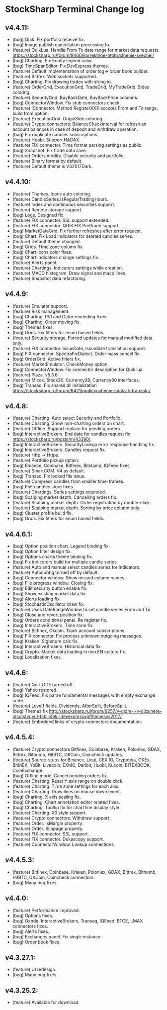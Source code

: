 StockSharp Terminal Change log
========================
## v4.4.11:
* (bug) Quik. Fix portfolio receive fix.
* (bug) Image publish cancellation processing fix.
* (feature) QuikLua. Handle From To date range for market data requests. https://stocksharp.ru/forum/9460/korrektnoe-otobrazhenie-svechei/
* (bug) Charting. Fix Equity legend color.
* (bug) TimeSpanEditor. Fix DevExpress themes.
* (feature) Default implementation of order log-> order book builder.
* (feature) Bittrex. Web sockets supported.
* (bug) Charting. Fix drawing trades with string id.
* (feature) OrderGrid, ExecutionGrid, TradeGrid, MyTradeGrid. Sides coloring.
* (feature) SecurityGrid. BuyBackDate, BuyBackPrice columns.
* (bug) ConnectorWindow. Fix stub connectors check.
* (feature) IConnector. Method RegisterXXX accepts From and To range, build from option.
* (feature) ExecutionGrid. OriginSide coloring.
* (feature) Crypto connectors. BalanceCheckInterval for refresh an account balances in case of deposit and withdraw operation.
* (bug) Fix duplicate candles subscriptions.
* (feature) Huobi. Support HADAX.
* (feature) FIX connector. Time format parsing settings as public.
* (bug) Snapshot. Fix trade data save.
* (feature) Orders modify. Disable security and portfolio.
* (feature) Binary format by default.
* (feature) Default theme is VS2017Dark.

## v4.4.10:
* (feature) Themes. Icons auto coloring.
* (feature) CandleSeries.IsRegularTradingHours.
* (feature) Index and continuous securities support.
* (feature) Remote storage support.
* (bug) Logs. Designed fix.
* (feature) FIX connector. SSL support extended.
* (feature) FIX connector. QUIK FIX PreRrade support.
* (bug) MarketDataGrid. Fix further refreshes after error request.
* (bug) Chart. Fix Load indicators for deleted candles series.
* (feature) Default theme changed.
* (bug) Grids. Time zone column fix.
* (bug) Chart icons color fixes.
* (bug) Chart indicators change settings fix.
* (feature) Alerts panel.
* (feature) Chartings. Indicators settings while creation.
* (feature) MACD histogram. Draw signal and macd lines.
* (feature) Snapshot data refactoring.

## v4.4.9:
* (feature) Emulator support.
* (feature) Risk management.
* (bug) Charting. RVI and Gator rendeding fixes.
* (bug) Charting. Order moving fix.
* (bug) Themes fixes.
* (bug) Grids. Fix filters for enum based fields.
* (feature) Security storage. Forced updates for manual modified data only.
* (feature) FIX connector. IssueDate, IssueSize translation support.
* (bug) FIX connector. SpectraFixDialect. Order mass cancel fix.
* (bug) OrderGrid. Active filters fix.
* (feature) MarketEmulator. CheckMoney option.
* (bug) ConnectorWindow. Fix connector description for Quik lua.
* (feature) Plaza. v5.3.6
* (feature) Micex. Stock30, Currency28, Currency30 interfaces.
* (bug) Transaq. Fix shared dll initialization https://stocksharp.ru/forum/9421/podklyuchenie-sdata-k-tranzak-/

## v4.4.8:
* (feature) Charting. Auto select Security and Portfolio.
* (feature) Charting. Show non-charting orders on chart.
* (feature) Offline. Support replace for pending orders.
* (bug) InteractiveBrokers. End date for candles request fix https://stocksharp.ru/posts/m/43390/.
* (bug) InteractiveBrokers. SecurityLookup error response handling fix.
* (bug) InteractiveBrokers. Candles request fix.
* (feature) Http -> Https.
* (feature) Portfolio pickup option.
* (bug) Binance, Coinbase, Bitfinex, Bitstamp, IQFeed fixes.
* (feature) SmartCOM. V4 as default.
* (bug) Transaq. Fix locked file issue.
* (feature) Compress candles from smaller time-frames.
* (bug) PnF candles store fixes.
* (feature) Chartings. Series settings extended.
* (bug) Scalping market depth. Cancelling orders fix.
* (feature) Scalping market depth. Order registration by double-click.
* (feature) Scalping market depth. Sorting by price column only.
* (bug) Cluster profile build fix.
* (bug) Grids. Fix filters for enum based fields.

## v4.4.6.1:
* (bug) Option position chart. Legend binding fix.
* (bug) Option filter design fix.
* (bug) Options charts theme binding fix.
* (bug) Fix indicators build for multiple candle series.
* (feature) Auto and manual select candles series for indicators.
* (feature) Autoconfig turned off by default.
* (bug) Connector window. Show missed column names.
* (bug) File progress window. Closing fix.
* (bug) Edit security button enable fix.
* (bug) Show existing market data fix.
* (bug) Alerts loading fix.
* (bug) StochasticOscillator draw fix.
* (feature) Uses DateRangeWindow to set candle series From and To.
* (bug) Close and revert position fix.
* (bug) Orders conditional panel. Re register fix.
* (bug) InteractiveBrokers. Time zone fix.
* (feature) Bitfinex, Okcoin. Track account subscriptions.
* (bug) FIX connector. Fix process unknown outgoing messages.
* (bug) Kraken. Signature calc fix.
* (bug) InteractiveBrokers. Historical data fix.
* (bug) Crypto. Market data loading in non EN culture fix.
* (bug) Localization fixes.

## v4.4.6:
* (feature) Quik DDE turned off.
* (bug) Yahoo restored.
* (bug) IQFeed. Fix parse fundamental messages with empty exchange code.
* (feature) Level1 fields. Dividends, AfterSplit, BeforeSplit.
* (bug) Themes fix http://stocksharp.ru/forum/9257/v-gidre-i-v-dizainere-otsutstvuyut-biblioteki-devexpressxpfthemesvs2017/
* (feature) Embedded links of crypto connectors documentation.

## v4.4.5.4:
* (feature) Crypto connectors Bitfinex, Coinbase, Kraken, Poloniex, GDAX, Bittrex, Bithumb, HitBTC, OKCoin, Coincheck updates.
* (feature) Source-stubs for Binance, Liqui, CEX.IO, Cryptopia, OKEx, BitMEX, YoBit, Livecoin, EXMO, Deribit, Huobi, Kucoin, BITEXBOOK, CoinExchange.
* (bug) Offline mode. Cancel pending orders fix.
* (feature) Charting. Reset Y axis range on double click.
* (feature) Charting. Time zone settings for each axis.
* (feature) Charting. Draw lines on mouse down event.
* (bug) Charting. X axis scaling fix.
* (bug) Charting. Chart annotation editor related fixes.
* (bug) Charting. Tooltip fix for chart line display style.
* (feature) Charting. X0 style support.
* (feature) Crypto connectors. Withdraw support.
* (feature) Order. IsMargin property.
* (feature) Order. Slippage property.
* (feature) FIX connector. SSL support.
* (feature) FIX connector. Dukascopy support.
* (feature) ConnectorWindow. Lookup connections.

## v4.4.5.3:
* (feature) Bitfinex, Coinbase, Kraken, Poloniex, GDAX, Bittrex, Bithumb, HitBTC, OKCoin, Coincheck connectors.
* (bug) Many bug fixes.

## v4.4.0:
* (feature) Performance improved.
* (bug) Options fixes.
* (bug) Oanda, InteractiveBrokers, Transaq, IQFeed, BTCE, LMAX connectors fixes.
* (bug) Alerts fixes.
* (bug) Exchanges panel. Fix single instance.
* (bug) Order book fixes.

## v4.3.27.1:
* (feature) UI redesign.
* (bug) Many bug fixes.

## v4.3.25.2:
* (feature) Available for download.